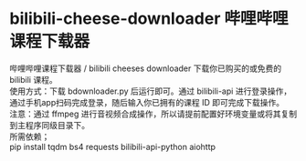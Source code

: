 # bilibili-cheese-downloader 哔哩哔哩课程下载器
哔哩哔哩课程下载器 / bilibili cheeses downloader 下载你已购买的或免费的 bilibili 课程。  
使用方式：下载 bdownloader.py 后运行即可。通过 bilibili-api 进行登录操作，通过手机app扫码完成登录，随后输入你已拥有的课程 ID 即可完成下载操作。  
注意：通过 ffmpeg 进行音视频合成操作，所以请提前配置好环境变量或将其复制到主程序同级目录下。  
所需依赖；  
pip install tqdm bs4 requests bilibili-api-python aiohttp  
